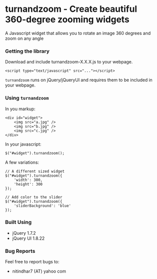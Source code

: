 turnandzoom - Create beautiful 360-degree zooming widgets
=========================================================

A Javascript widget that allows you to rotate an image 360 degrees and zoom on any angle

### Getting the library

Download and include turnandzoom-X.X.X.js to your webpage.

    <script type="text/javascript" src="..."></script>

`turnandzoom` runs on jQuery/jQueryUI and requires them to be included in your webpage.

### Using `turnandzoom`

In you markup:

    <div id="widget">
        <img src="a.jpg" />
        <img src="b.jpg" />
        <img src="c.jpg" />
    </div>

In your javascript:

    $("#widget").turnandzoom();

A few variations:

    // A different sized widget
    $("#widget").turnandzoom({
        'width': 300,
        'height': 300
    });

    // Add color to the slider
    $("#widget").turnandzoom({
        'sliderBackground': 'blue'
    });

### Built Using

- jQuery 1.7.2
- jQuery UI 1.8.22

### Bug Reports

Feel free to report bugs to:

- nitindhar7 (AT) yahoo com